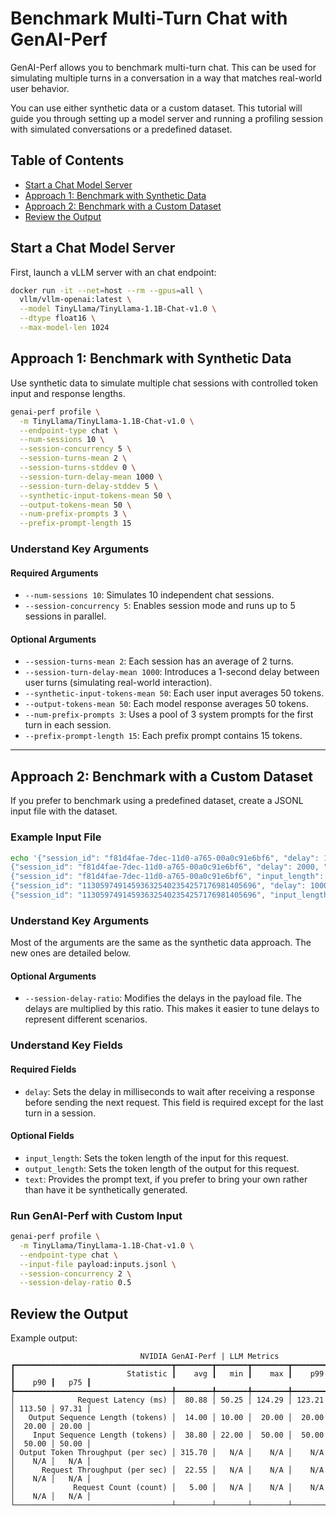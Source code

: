<!--
Copyright (c) 2025, NVIDIA CORPORATION & AFFILIATES. All rights reserved.
Redistribution and use in source and binary forms, with or without
modification, are permitted provided that the following conditions
are met:
 * Redistributions of source code must retain the above copyright
   notice, this list of conditions and the following disclaimer.
 * Redistributions in binary form must reproduce the above copyright
   notice, this list of conditions and the following disclaimer in the
   documentation and/or other materials provided with the distribution.
 * Neither the name of NVIDIA CORPORATION nor the names of its
   contributors may be used to endorse or promote products derived
   from this software without specific prior written permission.
THIS SOFTWARE IS PROVIDED BY THE COPYRIGHT HOLDERS ``AS IS'' AND ANY
EXPRESS OR IMPLIED WARRANTIES, INCLUDING, BUT NOT LIMITED TO, THE
IMPLIED WARRANTIES OF MERCHANTABILITY AND FITNESS FOR A PARTICULAR
PURPOSE ARE DISCLAIMED.  IN NO EVENT SHALL THE COPYRIGHT OWNER OR
CONTRIBUTORS BE LIABLE FOR ANY DIRECT, INDIRECT, INCIDENTAL, SPECIAL,
EXEMPLARY, OR CONSEQUENTIAL DAMAGES (INCLUDING, BUT NOT LIMITED TO,
PROCUREMENT OF SUBSTITUTE GOODS OR SERVICES; LOSS OF USE, DATA, OR
PROFITS; OR BUSINESS INTERRUPTION) HOWEVER CAUSED AND ON ANY THEORY
OF LIABILITY, WHETHER IN CONTRACT, STRICT LIABILITY, OR TORT
(INCLUDING NEGLIGENCE OR OTHERWISE) ARISING IN ANY WAY OUT OF THE USE
OF THIS SOFTWARE, EVEN IF ADVISED OF THE POSSIBILITY OF SUCH DAMAGE.
-->

# Benchmark Multi-Turn Chat with GenAI-Perf

GenAI-Perf allows you to benchmark multi-turn chat. This can be used for
simulating multiple turns in a conversation in a way that matches real-world
user behavior.

You can use either synthetic data or a custom dataset.
This tutorial will guide you through setting up a model server and running a
profiling session with simulated conversations or a predefined dataset.

## Table of Contents

- [Start a Chat Model Server](#start-a-chat-model-server)
- [Approach 1: Benchmark with Synthetic Data](#approach-1-benchmark-with-synthetic-data)
- [Approach 2: Benchmark with a Custom Dataset](#approach-2-benchmark-with-a-custom-dataset)
- [Review the Output](#review-the-output)

## Start a Chat Model Server

First, launch a vLLM server with an chat endpoint:

```bash
docker run -it --net=host --rm --gpus=all \
  vllm/vllm-openai:latest \
  --model TinyLlama/TinyLlama-1.1B-Chat-v1.0 \
  --dtype float16 \
  --max-model-len 1024
```

## Approach 1: Benchmark with Synthetic Data

Use synthetic data to simulate multiple chat sessions with controlled token
input and response lengths.

```bash
genai-perf profile \
  -m TinyLlama/TinyLlama-1.1B-Chat-v1.0 \
  --endpoint-type chat \
  --num-sessions 10 \
  --session-concurrency 5 \
  --session-turns-mean 2 \
  --session-turns-stddev 0 \
  --session-turn-delay-mean 1000 \
  --session-turn-delay-stddev 5 \
  --synthetic-input-tokens-mean 50 \
  --output-tokens-mean 50 \
  --num-prefix-prompts 3 \
  --prefix-prompt-length 15
```

### Understand Key Arguments

#### Required Arguments
- `--num-sessions 10`: Simulates 10 independent chat sessions.
- `--session-concurrency 5`: Enables session mode and runs up to 5 sessions in
parallel.

#### Optional Arguments
- `--session-turns-mean 2`: Each session has an average of 2 turns.
- `--session-turn-delay-mean 1000`: Introduces a 1-second delay between user
turns (simulating real-world interaction).
- `--synthetic-input-tokens-mean 50`: Each user input averages 50 tokens.
- `--output-tokens-mean 50`: Each model response averages 50 tokens.
- `--num-prefix-prompts 3`: Uses a pool of 3 system prompts for the first
turn in each session.
- `--prefix-prompt-length 15`: Each prefix prompt contains 15 tokens.

---

## Approach 2: Benchmark with a Custom Dataset

If you prefer to benchmark using a predefined dataset, create a JSONL input file
with the dataset.

### Example Input File

```bash
echo '{"session_id": "f81d4fae-7dec-11d0-a765-00a0c91e6bf6", "delay": 1000, "input_length": 50, "output_length": 10}
{"session_id": "f81d4fae-7dec-11d0-a765-00a0c91e6bf6", "delay": 2000, "input_length": 50, "output_length": 10}
{"session_id": "f81d4fae-7dec-11d0-a765-00a0c91e6bf6", "input_length": 100, "output_length": 10}
{"session_id": "113059749145936325402354257176981405696", "delay": 1000, "input_length": 25, "output_length": 20}
{"session_id": "113059749145936325402354257176981405696", "input_length": 20, "output_length": 20}' > inputs.jsonl
```

### Understand Key Arguments

Most of the arguments are the same as the synthetic data approach.
The new ones are detailed below.

#### Optional Arguments
- `--session-delay-ratio`: Modifies the delays in the payload file. The delays
are multiplied by this ratio. This makes it easier to tune delays to represent
different scenarios.

### Understand Key Fields

#### Required Fields
- `delay`: Sets the delay in milliseconds to wait after receiving a response
before sending the next request. This field is required except for the
last turn in a session.

#### Optional Fields
- `input_length`: Sets the token length of the input for this request.
- `output_length`: Sets the token length of the output for this request.
- `text`: Provides the prompt text, if you prefer to bring your own rather
than have it be synthetically generated.

### Run GenAI-Perf with Custom Input

```bash
genai-perf profile \
  -m TinyLlama/TinyLlama-1.1B-Chat-v1.0 \
  --endpoint-type chat \
  --input-file payload:inputs.jsonl \
  --session-concurrency 2 \
  --session-delay-ratio 0.5
```

## Review the Output

Example output:

```
                             NVIDIA GenAI-Perf | LLM Metrics
┏━━━━━━━━━━━━━━━━━━━━━━━━━━━━━━━━━━━┳━━━━━━━━┳━━━━━━━┳━━━━━━━━┳━━━━━━━━┳━━━━━━━━┳━━━━━━━┓
┃                         Statistic ┃    avg ┃   min ┃    max ┃    p99 ┃    p90 ┃   p75 ┃
┡━━━━━━━━━━━━━━━━━━━━━━━━━━━━━━━━━━━╇━━━━━━━━╇━━━━━━━╇━━━━━━━━╇━━━━━━━━╇━━━━━━━━╇━━━━━━━┩
│              Request Latency (ms) │  80.88 │ 50.25 │ 124.29 │ 123.21 │ 113.50 │ 97.31 │
│   Output Sequence Length (tokens) │  14.00 │ 10.00 │  20.00 │  20.00 │  20.00 │ 20.00 │
│    Input Sequence Length (tokens) │  38.80 │ 22.00 │  50.00 │  50.00 │  50.00 │ 50.00 │
│ Output Token Throughput (per sec) │ 315.70 │   N/A │    N/A │    N/A │    N/A │   N/A │
│      Request Throughput (per sec) │  22.55 │   N/A │    N/A │    N/A │    N/A │   N/A │
│             Request Count (count) │   5.00 │   N/A │    N/A │    N/A │    N/A │   N/A │
└───────────────────────────────────┴────────┴───────┴────────┴────────┴────────┴───────┘
```
